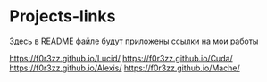# Projects-links
Здесь в README файле будут приложены ссылки на мои работы 

https://f0r3zz.github.io/Lucid/
https://f0r3zz.github.io/Cuda/
https://f0r3zz.github.io/Alexis/
https://f0r3zz.github.io/Mache/
